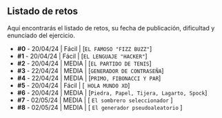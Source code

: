 ## Listado de retos

Aquí encontrarás el listado de retos, su fecha de publicación, dificultad y enunciado del ejercicio. 

* **#0** - 20/04/24 | Fácil | [`EL FAMOSO "FIZZ BUZZ"`]
* **#1** - 20/04/24 | Fácil | [`EL LENGUAJE "HACKER"`]
* **#2** - 20/04/24 | MEDIA | [`EL PARTIDO DE TENIS`]
* **#3** - 22/04/24 | MEDIA | [`GENERADOR DE CONTRASEÑA`]
* **#4** - 22/04/24 | MEDIA | [`PRIMO, FIBONACCI Y PAR`]
* **#5** - 20/04/24 | Fácil | [` HOLA MUNDO XD`]
* **#6** - 20/04/24 | MEDIA | [`Piedra, Papel, Tijera, Lagarto, Spock`]
* **#7** - 02/05/24 | MEDIA | [ `El sombrero seleccionador` ] 
* **#8** - 02/05/24 | MEDIA | [ `El generador pseudoaleatorio` ] 